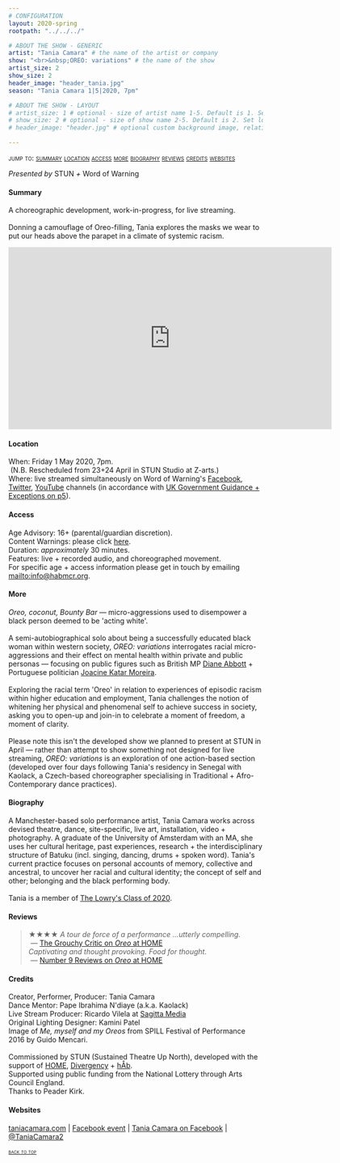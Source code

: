 ```yaml
---
# CONFIGURATION
layout: 2020-spring
rootpath: "../../../"

# ABOUT THE SHOW - GENERIC
artist: "Tania Camara" # the name of the artist or company
show: "<br>&nbsp;OREO: variations" # the name of the show
artist_size: 2
show_size: 2
header_image: "header_tania.jpg"    
season: "Tania Camara 1|5|2020, 7pm"

# ABOUT THE SHOW - LAYOUT
# artist_size: 1 # optional - size of artist name 1-5. Default is 1. Set longer names to lower values
# show_size: 2 # optional - size of show name 2-5. Default is 2. Set longer names to lower values
# header_image: "header.jpg" # optional custom background image, relative to current page

---
```

<span style='font-variant: small-caps'>jump to: [summary](/current/2020-springsummer/camara/#summary) [location](/current/2020-springsummer/camara/#location) [access](/current/2020-springsummer/camara/#access) [more](/current/2020-springsummer/camara/#more) [biography](/current/2020-springsummer/camara/#biography) [reviews](/current/2020-springsummer/camara/#reviews) [credits](/current/2020-springsummer/camara/#credits) [websites](/current/2020-springsummer/camara/#websites)</span>       
        
*Presented by* STUN *+* Word of Warning        
         
#### Summary       
A choreographic development, work-in-progress, for live streaming.<br><br>Donning a camouflage of Oreo-filling, Tania explores the masks we wear to put our heads above the parapet in a climate of systemic racism.          
<iframe src="http://www.youtube.com/embed/oXtiixsZGYM" width="640" height="360" frameborder="0" allowfullscreen></iframe>        
       
#### Location           
When: Friday 1 May 2020, 7pm.<br>&nbsp;(N.B. Rescheduled from 23+24 April in STUN Studio at Z-arts.)        
Where: live streamed simultaneously on Word of Warning's <a href="http://facebook.com/warnmcr" target="_blank">Facebook</a>, <a href="http://twitter.com/warnmcr" target="_blank">Twitter</a>, <a href="http://youtube.com/watch?v=m7dDCgaffoI" target="_blank">YouTube</a> channels (in accordance with <a href="http://assets.publishing.service.gov.uk/government/uploads/system/uploads/attachment_data/file/880098/300320_Revised_Guidance.pdf" target="_blank">UK Government Guidance + Exceptions on p5</a>).         
        
#### Access         
Age Advisory: 16+ (parental/guardian discretion).<br>Content Warnings: please click [here](/warnings).<br>Duration: *approximately* 30 minutes.<br>Features: live + recorded audio, and choreographed movement.<br>For specific age + access information please get in touch by emailing <mailto:info@habmcr.org>.         
             
#### More         
*Oreo, coconut, Bounty Bar* — micro-aggressions used to disempower a black person deemed to be 'acting white'.<br><br>A semi-autobiographical solo about being a successfully educated black woman within western society, *OREO: variations* interrogates racial micro-aggressions and their effect on mental health within private and public personas — focusing on public figures such as British MP <a href="http://en.wikipedia.org/wiki/Diane_Abbott" target="_blank">Diane Abbott</a> + Portuguese politician <a href="http://en.wikipedia.org/wiki/Joacine_Katar_Moreira" target="_blank">Joacine Katar Moreira</a>.<br><br>Exploring the racial term 'Oreo' in relation to experiences of episodic racism within higher education and employment, Tania challenges the notion of whitening her physical and phenomenal self to achieve success in society, asking you to open-up and join-in to celebrate a moment of freedom, a moment of clarity.<br><br>Please note this isn't the developed show we planned to present at STUN in April — rather than attempt to show something not designed for live streaming, *OREO: variations* is an exploration of one action-based section (developed over four days following Tania's residency in Senegal with Kaolack, a Czech-based choreographer specialising in Traditional + Afro-Contemporary dance practices).        
        
#### Biography        
A Manchester-based solo performance artist, Tania Camara works across devised theatre, dance, site-specific, live art, installation, video + photography. A graduate of the University of Amsterdam with an MA, she uses her cultural heritage, past experiences, research + the interdisciplinary structure of Batuku (incl. singing, dancing, drums + spoken word). Tania's current practice focuses on personal accounts of memory, collective and ancestral, to uncover her racial and cultural identity; the concept of self and other; belonging and the black performing body.<br><br>Tania is a member of <a href="http://thelowry.com/about-us/artist-development/class-of-programme" target="_blank">The Lowry's Class of 2020</a>.        
        
#### Reviews        
>★★★★ *A tour de force of a performance …utterly compelling.*<br>&nbsp;— <a href="http://www.thegrouchycritic.com/oreo-review" target="_blank">The Grouchy Critic on *Oreo* at HOME</a><br>*Captivating and thought provoking. Food for thought.*<br>&nbsp;— <a href="http://number9reviews.blogspot.com/2020/01/theatre-review-oreo-home-manchester.html" target="_blank">Number 9 Reviews on *Oreo* at HOME</a>         
         
#### Credits          
Creator, Performer, Producer: Tania Camara<br>Dance Mentor: Pape Ibrahima N'diaye (a.k.a. Kaolack)<br>Live Stream Producer: Ricardo Vilela at <a href="http://www.sagittamedia.co.uk/site2" target="_blank">Sagitta Media</a><br>Original Lighting Designer: Kamini Patel<br>Image of *Me, myself and my Oreos* from SPILL Festival of Performance 2016 by Guido Mencari.<br><br>Commissioned by STUN (Sustained Theatre Up North), developed with the support of <a href="http://homemcr.org/article/push-2020-commissions" target="_blank">HOME</a>, [Divergency](/hab/divergencymcr) + [hÅb](/hab).<br>Supported using public funding from the National Lottery through Arts Council England.<br>Thanks to Peader Kirk.       
        
#### Websites         
<a href="http://taniacamara.com" target="_blank">taniacamara.com</a> | <a href="http://www.facebook.com/events/247575136359260" target="_blank">Facebook event</a> | <a href="http://www.facebook.com/TaniaCamara.Performance.Artist" target="_blank">Tania Camara on Facebook</a> | <a href="http://twitter.com/TaniaCamara2" target="_blank">@TaniaCamara2</a>        
        
<small><span style='font-variant: small-caps'>[back to top](/current/2020-springsummer/camara)</span></small>
